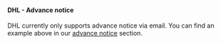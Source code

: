 #### DHL - Advance notice
DHL currently only supports advance notice via email. You can find an example above in our
[advance notice](#notification-via-email) section.
